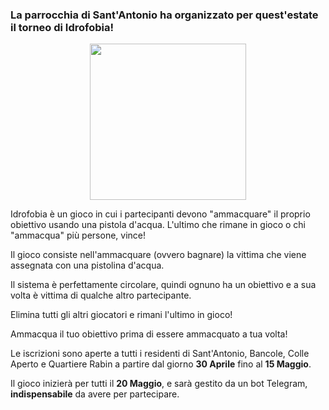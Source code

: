 ### La parrocchia di Sant'Antonio ha organizzato per quest'estate il torneo di Idrofobia!

<p align="center">
  <img width="250px" src="/assets/images/idrofobia.png">
</p>
  

Idrofobia è un gioco in cui i partecipanti devono "ammacquare" il proprio obiettivo usando una pistola d'acqua. L'ultimo che rimane in gioco o chi "ammacqua" più persone, vince!

Il gioco consiste nell'ammacquare (ovvero bagnare) la vittima che viene assegnata con una pistolina d'acqua.

Il sistema è perfettamente circolare, quindi ognuno ha un obiettivo e a sua volta è vittima di qualche altro partecipante.

Elimina tutti gli altri giocatori e rimani l'ultimo in gioco!

Ammacqua il tuo obiettivo prima di essere ammacquato a tua volta!

Le iscrizioni sono aperte a tutti i residenti di Sant'Antonio, Bancole, Colle Aperto e Quartiere Rabin a partire dal giorno **30 Aprile** fino al **15 Maggio**.

Il gioco inizierà per tutti il **20 Maggio**, e sarà gestito da un bot Telegram, **indispensabile** da avere per partecipare.
